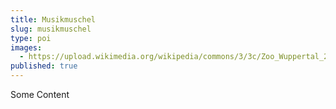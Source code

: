 ```yaml
---
title: Musikmuschel
slug: musikmuschel
type: poi
images:
  - https://upload.wikimedia.org/wikipedia/commons/3/3c/Zoo_Wuppertal_2007-04-30_%28000024%29.jpg
published: true
---
```

Some Content
